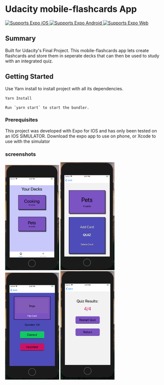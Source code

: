 # Udacity mobile-flashcards App

<p>
  <!-- iOS -->
  <a href="https://itunes.apple.com/app/apple-store/id982107779">
    <img alt="Supports Expo iOS" longdesc="Supports Expo iOS" src="https://img.shields.io/badge/iOS-4630EB.svg?style=flat-square&logo=APPLE&labelColor=999999&logoColor=fff" />
  </a>
  <!-- Android -->
  <a href="https://play.google.com/store/apps/details?id=host.exp.exponent&referrer=blankexample">
    <img alt="Supports Expo Android" longdesc="Supports Expo Android" src="https://img.shields.io/badge/Android-4630EB.svg?style=flat-square&logo=ANDROID&labelColor=A4C639&logoColor=fff" />
  </a>
  <!-- Web -->
  <a href="https://docs.expo.io/workflow/web/">
    <img alt="Supports Expo Web" longdesc="Supports Expo Web" src="https://img.shields.io/badge/web-4630EB.svg?style=flat-square&logo=GOOGLE-CHROME&labelColor=4285F4&logoColor=fff" />
  </a>
</p>


## Summary

Built for Udacity's Final Project.   This mobile-flashcards app lets create
flashcards and store them in seperate decks that can then be used to study with
an integrated quiz.


## Getting Started

Use Yarn install to install project with all its dependencies. 

```
Yarn Install
```

```
Run `yarn start` to start the bundler.
```

### Prerequisites

This project was developed with Expo for IOS and has only been tested on an
IOS SIMULATOR. Download the expo app to use on phone, or Xcode to use with 
the simulator

### screenshots

<img src="./imgs/screen1.png" alt="screenshot1" width="175"/>
<img src="./imgs/screen2.png" alt="screenshot2" width="175"/>
<img src="./imgs/screen3.png" alt="screenshot3" width="175"/>
<img src="./imgs/screen4.png" alt="screenshot4" width="175"/>
